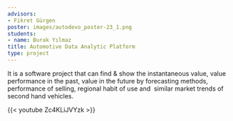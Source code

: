 ```yaml
---
advisors:
- Fikret Gürgen
poster: images/autodevo_poster-23_1.png
students:
- name: Burak Yılmaz
title: Automotive Data Analytic Platform
type: project
---
```


It is a software project that can find & show the instantaneous value, value performance in the past, value in the future by forecasting methods, performance of selling, regional habit of use and  similar market trends of second hand vehicles.


{{< youtube Zc4KLiJVYzk >}}